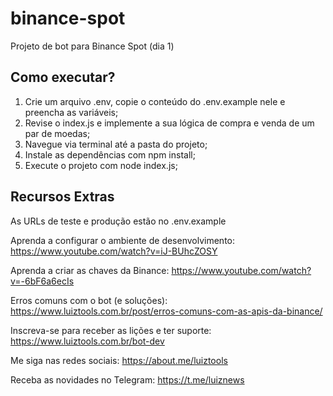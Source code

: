 # binance-spot

Projeto de bot para Binance Spot (dia 1)

## Como executar?

1. Crie um arquivo .env, copie o conteúdo do .env.example nele e preencha as variáveis;
2. Revise o index.js e implemente a sua lógica de compra e venda de um par de moedas;
3. Navegue via terminal até a pasta do projeto;
4. Instale as dependências com npm install;
5. Execute o projeto com node index.js;

## Recursos Extras

As URLs de teste e produção estão no .env.example

Aprenda a configurar o ambiente de desenvolvimento: https://www.youtube.com/watch?v=iJ-BUhcZOSY

Aprenda a criar as chaves da Binance: https://www.youtube.com/watch?v=-6bF6a6ecIs

Erros comuns com o bot (e soluções): https://www.luiztools.com.br/post/erros-comuns-com-as-apis-da-binance/

Inscreva-se para receber as lições e ter suporte: https://www.luiztools.com.br/bot-dev

Me siga nas redes sociais: https://about.me/luiztools

Receba as novidades no Telegram: https://t.me/luiznews